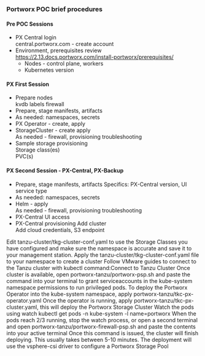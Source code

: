### Portworx POC brief procedures
#### Pre POC Sessions
- PX Central login  
  central.portworx.com - create account  
- Environment, prerequisites review  
  https://2.13.docs.portworx.com/install-portworx/prerequisites/  
  - Nodes - control plane, workers
  - Kubernetes version  
      
#### PX First Session
- Prepare nodes    
  kvdb labels
  firewall
- Prepare, stage manifests, artifacts  
- As needed: namespaces, secrets  
- PX Operator - create, apply  
- StorageCluster - create apply  
  As needed - firewall, provisioning troubleshooting  
- Sample storage provisioning    
  Storage class(es)  
  PVC(s)  

#### PX Second Session - PX-Central, PX-Backup  
- Prepare, stage manifests, artifacts
  Specifics: PX-Central version, UI service type  
- As needed: namespaces, secrets  
- Helm - apply  
  As needed - firewall, provisioning troubleshooting
- PX-Central UI access
- PX-Central provisioning
  Add cluster  
  Add cloud credentials, S3 endpoint  


  
Edit tanzu-cluster/tkg-cluster-conf.yaml to use the Storage Classes you have configured and make sure the namespace is accurate and save it to your management station.
Apply the tanzu-cluster/tkg-cluster-conf.yaml file to your namespace to create a cluster
Follow VMware guides to connect to the Tanzu cluster with kubectl command:Connect to Tanzu Cluster
Once cluster is available, open portworx-tanzu/portworx-psp.sh and paste the command into your terminal to grant serviceaccounts in the kube-system namespace permissions to run privileged pods.
To deploy the Portworx Operator into the kube-system namespace, apply portworx-tanzu/tkc-px-operator.yaml
Once the operator is running, apply portworx-tanzu/tkc-px-cluster.yaml, this will deploy the Portworx Storage Cluster
Watch the pods using watch kubectl get pods -n kube-system -l name=portworx
When the pods reach 2/3 running, stop the watch process, or open a second terminal and open portworx-tanzu/portworx-firewall-psp.sh and paste the contents into your active terminal
Once this command is issued, the cluster will finish deploying. This usually takes between 5-10 minutes.
The deployment will use the vsphere-csi driver to configure a Portworx Storage Pool
